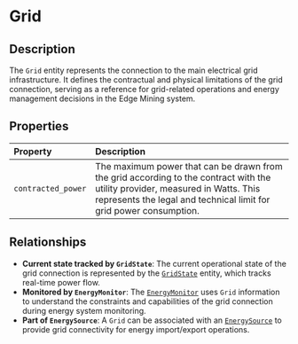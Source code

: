 # Grid

## Description

The `Grid` entity represents the connection to the main electrical grid infrastructure. It defines the contractual and physical limitations of the grid connection, serving as a reference for grid-related operations and energy management decisions in the Edge Mining system.

## Properties

| Property           | Description                                                                                                                                                                                         |
| :----------------- | :-------------------------------------------------------------------------------------------------------------------------------------------------------------------------------------------------- |
| `contracted_power` | The maximum power that can be drawn from the grid according to the contract with the utility provider, measured in Watts. This represents the legal and technical limit for grid power consumption. |

## Relationships

- **Current state tracked by `GridState`**: The current operational state of the grid connection is represented by the [`GridState`](grid_state.md) entity, which tracks real-time power flow.
- **Monitored by `EnergyMonitor`**: The [`EnergyMonitor`](energy_monitor.md) uses `Grid` information to understand the constraints and capabilities of the grid connection during energy system monitoring.
- **Part of `EnergySource`**: A `Grid` can be associated with an [`EnergySource`](energy_source.md) to provide grid connectivity for energy import/export operations.
